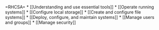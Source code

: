 =RHCSA=
        * [[Understanding and use essential tools]]
        * [[Operate running systems]]
        * [[Configure local storage]]
        * [[Create and configure file systems]]
        * [[Deploy, configure, and maintain systems]]
        * [[Manage users and groups]]
        * [[Manage security]]
